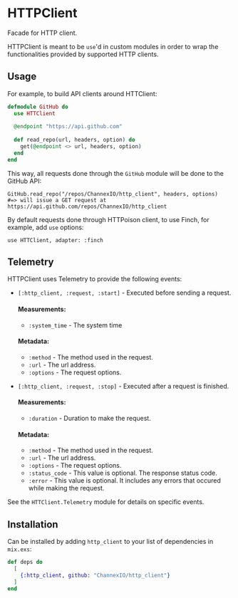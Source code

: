 <!-- MDOC !-->

# HTTPClient

Facade for HTTP client.

HTTPClient is meant to be `use`'d in custom modules in order to wrap the functionalities 
provided by supported HTTP clients.

## Usage

For example, to build API clients around HTTClient:

```elixir
defmodule GitHub do
  use HTTClient
  
  @endpoint "https://api.github.com"
    
  def read_repo(url, headers, option) do
    get(@endpoint <> url, headers, option)
  end
end
```

This way, all requests done through the `GitHub` module will be done to the GitHub API:
    
    GitHub.read_repo("/repos/ChannexIO/http_client", headers, options)
    #=> will issue a GET request at https://api.github.com/repos/ChannexIO/http_client

By default requests done through HTTPoison client, to use Finch, for example, 
add `use` options:
    
    use HTTClient, adapter: :finch

## Telemetry

HTTPClient uses Telemetry to provide the following events:

  * `[:http_client, :request, :start]` - Executed before sending a request.

    #### Measurements:
    * `:system_time` - The system time

    #### Metadata:
    * `:method` - The method used in the request.
    * `:url` - The url address.
    * `:options` - The request options.

  * `[:http_client, :request, :stop]` - Executed after a request is finished.

    #### Measurements:
    * `:duration` - Duration to make the request.

    #### Metadata:
    * `:method` - The method used in the request.
    * `:url` - The url address.
    * `:options` - The request options.
    * `:status_code` - This value is optional. The response status code.
    * `:error` - This value is optional. It includes any errors that occured while making the request.

See the `HTTClient.Telemetry` module for details on specific events.

<!-- MDOC !-->

## Installation

Can be installed by adding `http_client` to your list of dependencies in `mix.exs`:

```elixir
def deps do
  [
    {:http_client, github: "ChannexIO/http_client"}
  ]
end
```
